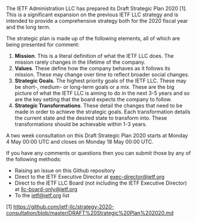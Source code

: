 The IETF Administration LLC has prepared its Draft Strategic Plan 2020 [1].  This is a significant expansion on the previous IETF LLC strategy and is intended to provide a comprehensive strategy both for the 2020 fiscal year and the long term.

The strategic plan is made up of the following elements, all of which are being presented for comment:

1. **Mission**.  This is a literal definition of what the IETF LLC does.  The mission rarely changes in the lifetime of the company.
2. **Values**.  These define how the company behaves as it follows its mission. These may change over time to reflect broader social changes.
3. **Strategic Goals**.  The highest priority goals of the IETF LLC.  These may be short-, medium- or long-term goals or a mix.  These are the big picture of what the IETF LLC is aiming to do in the next 3-5 years and so are the key setting that the board expects the company to follow.
4. **Strategic Transformations**.  These detail the changes that need to be made in order to achieve the strategic goals.   Each transformation details the current state and the desired state to transform into. These transformations should be achievable within 1-3 years.

A two week consultation on this Draft Strategic Plan 2020 starts at Monday 4 May 00:00 UTC and closes on Monday 18 May 00:00 UTC.

If you have any comments or questions then you can submit those by any of the following methods:

* Raising an issue on this Github repository
* Direct to the IETF Executive Director at exec-director@ietf.org
* Direct to the IETF LLC Board (not including the IETF Executive Director) at llc-board-only@ietf.org 
* To the ietf@ietf.org list

[1] https://github.com/ietf-llc/strategy-2020-consultation/blob/master/DRAFT%20Strategic%20Plan%202020.md